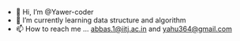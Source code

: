 - 👋 Hi, I’m @Yawer-coder
- 🌱 I’m currently learning data structure and algorithm
- 📫 How to reach me ... abbas.1@iitj.ac.in and yahu364@gmail.com

